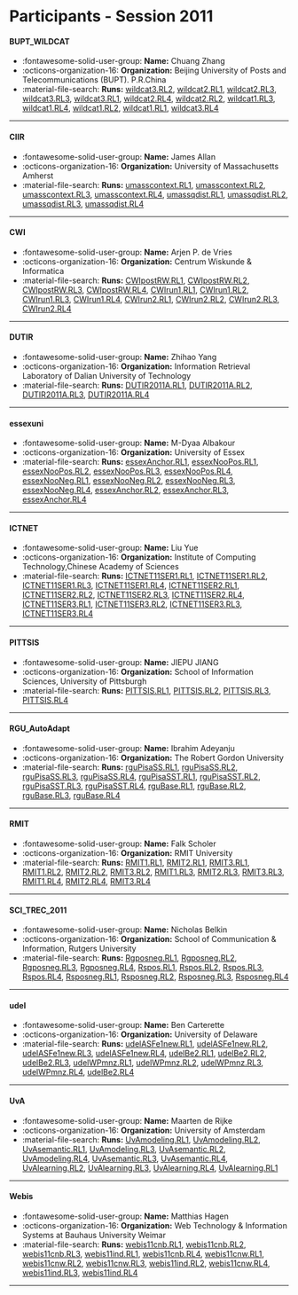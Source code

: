 # Participants - Session 2011 

#### BUPT_WILDCAT
 - :fontawesome-solid-user-group: **Name:** Chuang Zhang
 - :octicons-organization-16: **Organization:** Beijing University of Posts and Telecommunications (BUPT). P.R.China
 - :material-file-search: **Runs:** [wildcat3.RL2](./runs.md#wildcat3.rl2), [wildcat2.RL1](./runs.md#wildcat2.rl1), [wildcat2.RL3](./runs.md#wildcat2.rl3), [wildcat3.RL3](./runs.md#wildcat3.rl3), [wildcat3.RL1](./runs.md#wildcat3.rl1), [wildcat2.RL4](./runs.md#wildcat2.rl4), [wildcat2.RL2](./runs.md#wildcat2.rl2), [wildcat1.RL3](./runs.md#wildcat1.rl3), [wildcat1.RL4](./runs.md#wildcat1.rl4), [wildcat1.RL2](./runs.md#wildcat1.rl2), [wildcat1.RL1](./runs.md#wildcat1.rl1), [wildcat3.RL4](./runs.md#wildcat3.rl4) 

---
#### CIIR
 - :fontawesome-solid-user-group: **Name:** James Allan
 - :octicons-organization-16: **Organization:** University of Massachusetts Amherst
 - :material-file-search: **Runs:** [umasscontext.RL1](./runs.md#umasscontext.rl1), [umasscontext.RL2](./runs.md#umasscontext.rl2), [umasscontext.RL3](./runs.md#umasscontext.rl3), [umasscontext.RL4](./runs.md#umasscontext.rl4), [umassqdist.RL1](./runs.md#umassqdist.rl1), [umassqdist.RL2](./runs.md#umassqdist.rl2), [umassqdist.RL3](./runs.md#umassqdist.rl3), [umassqdist.RL4](./runs.md#umassqdist.rl4) 

---
#### CWI
 - :fontawesome-solid-user-group: **Name:** Arjen P. de Vries
 - :octicons-organization-16: **Organization:** Centrum Wiskunde & Informatica
 - :material-file-search: **Runs:** [CWIpostRW.RL1](./runs.md#cwipostrw.rl1), [CWIpostRW.RL2](./runs.md#cwipostrw.rl2), [CWIpostRW.RL3](./runs.md#cwipostrw.rl3), [CWIpostRW.RL4](./runs.md#cwipostrw.rl4), [CWIrun1.RL1](./runs.md#cwirun1.rl1), [CWIrun1.RL2](./runs.md#cwirun1.rl2), [CWIrun1.RL3](./runs.md#cwirun1.rl3), [CWIrun1.RL4](./runs.md#cwirun1.rl4), [CWIrun2.RL1](./runs.md#cwirun2.rl1), [CWIrun2.RL2](./runs.md#cwirun2.rl2), [CWIrun2.RL3](./runs.md#cwirun2.rl3), [CWIrun2.RL4](./runs.md#cwirun2.rl4) 

---
#### DUTIR
 - :fontawesome-solid-user-group: **Name:** Zhihao Yang
 - :octicons-organization-16: **Organization:** Information Retrieval Laboratory of Dalian University of Technology
 - :material-file-search: **Runs:** [DUTIR2011A.RL1](./runs.md#dutir2011a.rl1), [DUTIR2011A.RL2](./runs.md#dutir2011a.rl2), [DUTIR2011A.RL3](./runs.md#dutir2011a.rl3), [DUTIR2011A.RL4](./runs.md#dutir2011a.rl4) 

---
#### essexuni
 - :fontawesome-solid-user-group: **Name:** M-Dyaa Albakour
 - :octicons-organization-16: **Organization:** University of Essex
 - :material-file-search: **Runs:** [essexAnchor.RL1](./runs.md#essexanchor.rl1), [essexNooPos.RL1](./runs.md#essexnoopos.rl1), [essexNooPos.RL2](./runs.md#essexnoopos.rl2), [essexNooPos.RL3](./runs.md#essexnoopos.rl3), [essexNooPos.RL4](./runs.md#essexnoopos.rl4), [essexNooNeg.RL1](./runs.md#essexnooneg.rl1), [essexNooNeg.RL2](./runs.md#essexnooneg.rl2), [essexNooNeg.RL3](./runs.md#essexnooneg.rl3), [essexNooNeg.RL4](./runs.md#essexnooneg.rl4), [essexAnchor.RL2](./runs.md#essexanchor.rl2), [essexAnchor.RL3](./runs.md#essexanchor.rl3), [essexAnchor.RL4](./runs.md#essexanchor.rl4) 

---
#### ICTNET
 - :fontawesome-solid-user-group: **Name:** Liu Yue
 - :octicons-organization-16: **Organization:** Institute of Computing Technology,Chinese Academy of Sciences
 - :material-file-search: **Runs:** [ICTNET11SER1.RL1](./runs.md#ictnet11ser1.rl1), [ICTNET11SER1.RL2](./runs.md#ictnet11ser1.rl2), [ICTNET11SER1.RL3](./runs.md#ictnet11ser1.rl3), [ICTNET11SER1.RL4](./runs.md#ictnet11ser1.rl4), [ICTNET11SER2.RL1](./runs.md#ictnet11ser2.rl1), [ICTNET11SER2.RL2](./runs.md#ictnet11ser2.rl2), [ICTNET11SER2.RL3](./runs.md#ictnet11ser2.rl3), [ICTNET11SER2.RL4](./runs.md#ictnet11ser2.rl4), [ICTNET11SER3.RL1](./runs.md#ictnet11ser3.rl1), [ICTNET11SER3.RL2](./runs.md#ictnet11ser3.rl2), [ICTNET11SER3.RL3](./runs.md#ictnet11ser3.rl3), [ICTNET11SER3.RL4](./runs.md#ictnet11ser3.rl4) 

---
#### PITTSIS
 - :fontawesome-solid-user-group: **Name:** JIEPU JIANG
 - :octicons-organization-16: **Organization:** School of Information Sciences, University of Pittsburgh
 - :material-file-search: **Runs:** [PITTSIS.RL1](./runs.md#pittsis.rl1), [PITTSIS.RL2](./runs.md#pittsis.rl2), [PITTSIS.RL3](./runs.md#pittsis.rl3), [PITTSIS.RL4](./runs.md#pittsis.rl4) 

---
#### RGU_AutoAdapt
 - :fontawesome-solid-user-group: **Name:** Ibrahim Adeyanju
 - :octicons-organization-16: **Organization:** The Robert Gordon University
 - :material-file-search: **Runs:** [rguPisaSS.RL1](./runs.md#rgupisass.rl1), [rguPisaSS.RL2](./runs.md#rgupisass.rl2), [rguPisaSS.RL3](./runs.md#rgupisass.rl3), [rguPisaSS.RL4](./runs.md#rgupisass.rl4), [rguPisaSST.RL1](./runs.md#rgupisasst.rl1), [rguPisaSST.RL2](./runs.md#rgupisasst.rl2), [rguPisaSST.RL3](./runs.md#rgupisasst.rl3), [rguPisaSST.RL4](./runs.md#rgupisasst.rl4), [rguBase.RL1](./runs.md#rgubase.rl1), [rguBase.RL2](./runs.md#rgubase.rl2), [rguBase.RL3](./runs.md#rgubase.rl3), [rguBase.RL4](./runs.md#rgubase.rl4) 

---
#### RMIT
 - :fontawesome-solid-user-group: **Name:** Falk Scholer
 - :octicons-organization-16: **Organization:** RMIT University
 - :material-file-search: **Runs:** [RMIT1.RL1](./runs.md#rmit1.rl1), [RMIT2.RL1](./runs.md#rmit2.rl1), [RMIT3.RL1](./runs.md#rmit3.rl1), [RMIT1.RL2](./runs.md#rmit1.rl2), [RMIT2.RL2](./runs.md#rmit2.rl2), [RMIT3.RL2](./runs.md#rmit3.rl2), [RMIT1.RL3](./runs.md#rmit1.rl3), [RMIT2.RL3](./runs.md#rmit2.rl3), [RMIT3.RL3](./runs.md#rmit3.rl3), [RMIT1.RL4](./runs.md#rmit1.rl4), [RMIT2.RL4](./runs.md#rmit2.rl4), [RMIT3.RL4](./runs.md#rmit3.rl4) 

---
#### SCI_TREC_2011
 - :fontawesome-solid-user-group: **Name:** Nicholas Belkin
 - :octicons-organization-16: **Organization:** School of Communication & Information, Rutgers University
 - :material-file-search: **Runs:** [Rgposneg.RL1](./runs.md#rgposneg.rl1), [Rgposneg.RL2](./runs.md#rgposneg.rl2), [Rgposneg.RL3](./runs.md#rgposneg.rl3), [Rgposneg.RL4](./runs.md#rgposneg.rl4), [Rspos.RL1](./runs.md#rspos.rl1), [Rspos.RL2](./runs.md#rspos.rl2), [Rspos.RL3](./runs.md#rspos.rl3), [Rspos.RL4](./runs.md#rspos.rl4), [Rsposneg.RL1](./runs.md#rsposneg.rl1), [Rsposneg.RL2](./runs.md#rsposneg.rl2), [Rsposneg.RL3](./runs.md#rsposneg.rl3), [Rsposneg.RL4](./runs.md#rsposneg.rl4) 

---
#### udel
 - :fontawesome-solid-user-group: **Name:** Ben Carterette
 - :octicons-organization-16: **Organization:** University of Delaware
 - :material-file-search: **Runs:** [udelASFe1new.RL1](./runs.md#udelasfe1new.rl1), [udelASFe1new.RL2](./runs.md#udelasfe1new.rl2), [udelASFe1new.RL3](./runs.md#udelasfe1new.rl3), [udelASFe1new.RL4](./runs.md#udelasfe1new.rl4), [udelBe2.RL1](./runs.md#udelbe2.rl1), [udelBe2.RL2](./runs.md#udelbe2.rl2), [udelBe2.RL3](./runs.md#udelbe2.rl3), [udelWPmnz.RL1](./runs.md#udelwpmnz.rl1), [udelWPmnz.RL2](./runs.md#udelwpmnz.rl2), [udelWPmnz.RL3](./runs.md#udelwpmnz.rl3), [udelWPmnz.RL4](./runs.md#udelwpmnz.rl4), [udelBe2.RL4](./runs.md#udelbe2.rl4) 

---
#### UvA
 - :fontawesome-solid-user-group: **Name:** Maarten de Rijke
 - :octicons-organization-16: **Organization:** University of Amsterdam
 - :material-file-search: **Runs:** [UvAmodeling.RL1](./runs.md#uvamodeling.rl1), [UvAmodeling.RL2](./runs.md#uvamodeling.rl2), [UvAsemantic.RL1](./runs.md#uvasemantic.rl1), [UvAmodeling.RL3](./runs.md#uvamodeling.rl3), [UvAsemantic.RL2](./runs.md#uvasemantic.rl2), [UvAmodeling.RL4](./runs.md#uvamodeling.rl4), [UvAsemantic.RL3](./runs.md#uvasemantic.rl3), [UvAsemantic.RL4](./runs.md#uvasemantic.rl4), [UvAlearning.RL2](./runs.md#uvalearning.rl2), [UvAlearning.RL3](./runs.md#uvalearning.rl3), [UvAlearning.RL4](./runs.md#uvalearning.rl4), [UvAlearning.RL1](./runs.md#uvalearning.rl1) 

---
#### Webis
 - :fontawesome-solid-user-group: **Name:** Matthias Hagen
 - :octicons-organization-16: **Organization:** Web Technology & Information Systems at Bauhaus University Weimar
 - :material-file-search: **Runs:** [webis11cnb.RL1](./runs.md#webis11cnb.rl1), [webis11cnb.RL2](./runs.md#webis11cnb.rl2), [webis11cnb.RL3](./runs.md#webis11cnb.rl3), [webis11ind.RL1](./runs.md#webis11ind.rl1), [webis11cnb.RL4](./runs.md#webis11cnb.rl4), [webis11cnw.RL1](./runs.md#webis11cnw.rl1), [webis11cnw.RL2](./runs.md#webis11cnw.rl2), [webis11cnw.RL3](./runs.md#webis11cnw.rl3), [webis11ind.RL2](./runs.md#webis11ind.rl2), [webis11cnw.RL4](./runs.md#webis11cnw.rl4), [webis11ind.RL3](./runs.md#webis11ind.rl3), [webis11ind.RL4](./runs.md#webis11ind.rl4) 

---
